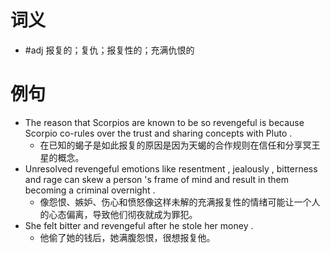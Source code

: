 # 词义
- #adj 报复的；复仇；报复性的；充满仇恨的
# 例句
- The reason that Scorpios are known to be so revengeful is because Scorpio co-rules over the trust and sharing concepts with Pluto .
	- 在已知的蝎子是如此报复的原因是因为天蝎的合作规则在信任和分享冥王星的概念。
- Unresolved revengeful emotions like resentment , jealously , bitterness and rage can skew a person 's frame of mind and result in them becoming a criminal overnight .
	- 像怨恨、嫉妒、伤心和愤怒像这样未解的充满报复性的情绪可能让一个人的心态偏离，导致他们彻夜就成为罪犯。
- She felt bitter and revengeful after he stole her money .
	- 他偷了她的钱后，她满腹怨恨，很想报复他。
